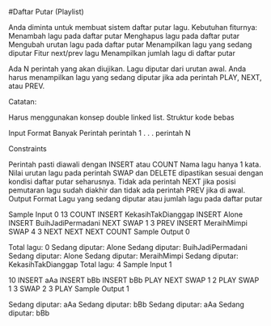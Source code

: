 #Daftar Putar (Playlist)

Anda diminta untuk membuat sistem daftar putar lagu. Kebutuhan fiturnya:
Menambah lagu pada daftar putar
Menghapus lagu pada daftar putar
Mengubah urutan lagu pada daftar putar
Menampilkan lagu yang sedang diputar
Fitur next/prev lagu
Menampilkan jumlah lagu di daftar putar

Ada N perintah yang akan diujikan. Lagu diputar dari urutan awal. Anda harus menampilkan lagu yang sedang diputar jika ada perintah PLAY, NEXT, atau PREV.

Catatan:

Harus menggunakan konsep double linked list.
Struktur kode bebas

Input Format
Banyak Perintah
perintah 1
.
.
.
perintah N

Constraints

Perintah pasti diawali dengan INSERT atau COUNT
Nama lagu hanya 1 kata.
Nilai urutan lagu pada perintah SWAP dan DELETE dipastikan sesuai dengan kondisi daftar putar seharusnya.
Tidak ada perintah NEXT jika posisi pemutaran lagu sudah diakhir dan tidak ada perintah PREV jika di awal.
Output Format
Lagu yang sedang diputar atau jumlah lagu pada daftar putar

Sample Input 0
13
COUNT
INSERT KekasihTakDianggap
INSERT Alone
INSERT BuihJadiPermadani
NEXT
SWAP 1 3
PREV
INSERT MeraihMimpi
SWAP 4 3
NEXT
NEXT
NEXT
COUNT
Sample Output 0

Total lagu: 0
Sedang diputar: Alone
Sedang diputar: BuihJadiPermadani
Sedang diputar: Alone
Sedang diputar: MeraihMimpi
Sedang diputar: KekasihTakDianggap
Total lagu: 4
Sample Input 1

10
INSERT aAa
INSERT bBb
INSERT bBb
PLAY
NEXT
SWAP 1 2
PLAY
SWAP 1 3
SWAP 2 3
PLAY
Sample Output 1

Sedang diputar: aAa
Sedang diputar: bBb
Sedang diputar: aAa
Sedang diputar: bBb
